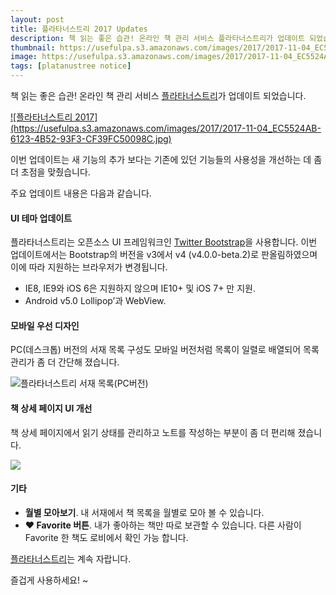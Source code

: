 ```yaml
---
layout: post
title: 플라타너스트리 2017 Updates
description: 책 읽는 좋은 습관! 온라인 책 관리 서비스 플라타너스트리가 업데이트 되었습니다.
thumbnail: https://usefulpa.s3.amazonaws.com/images/2017/2017-11-04_EC5524AB-6123-4B52-93F3-CF39FC50098C.jpg
image: https://usefulpa.s3.amazonaws.com/images/2017/2017-11-04_EC5524AB-6123-4B52-93F3-CF39FC50098C.jpg
tags: [platanustree notice]
---
```


책 읽는 좋은 습관! 온라인 책 관리 서비스 [플라타너스트리](https://platanustree.com)가 업데이트 되었습니다. 

<a href="https://platanustree.com/" target="_blank">
![플라타너스트리 2017](https://usefulpa.s3.amazonaws.com/images/2017/2017-11-04_EC5524AB-6123-4B52-93F3-CF39FC50098C.jpg)
</a>

이번 업데이트는 새 기능의 추가 보다는 기존에 있던 기능들의 사용성을 개선하는 데 좀 더 초점을 맞췄습니다.

주요 업데이트 내용은 다음과 같습니다.

#### UI 테마 업데이트

플라타너스트리는 오픈소스 UI 프레임워크인 [Twitter Bootstrap](https://getbootstrap.com/)을 사용합니다. 이번 업데이트에서는 Bootstrap의 버전을 v3에서 v4 (v4.0.0-beta.2)로 판올림하였으며 이에 따라 지원하는 브라우저가 변경됩니다.

- IE8, IE9와 iOS 6은 지원하지 않으며 IE10+ 및 iOS 7+ 만 지원.
- Android v5.0 Lollipop’과 WebView.  

#### 모바일 우선 디자인

PC(데스크톱) 버전의 서재 목록 구성도 모바일 버전처럼 목록이 일렬로 배열되어 목록 관리가 좀 더 간단해 졌습니다.

![플라타너스트리 서재 목록(PC버전)](https://usefulpa.s3.amazonaws.com/images/2017/2017-11-04_5B23BBAE-B613-4A34-89CA-8B032A96CFCD.jpg)

#### 책 상세 페이지 UI 개선

책 상세 페이지에서 읽기 상태를 관리하고 노트를 작성하는 부분이 좀 더 편리해 졌습니다.

![](https://usefulpa.s3.amazonaws.com/images/2017/2017-11-04_C0D33C82-3EDE-4BFA-A0AA-756ADCFB05CF.jpg)

#### 기타

- **월별 모아보기**.  내 서재에서 책 목록을 월별로 모아 볼 수 있습니다.
- **❤️ Favorite 버튼**. 내가 좋아하는 책만 따로 보관할 수 있습니다. 다른 사람이 Favorite 한 책도 로비에서 확인 가능 합니다.

[플라타너스트리](https://platanustree.com/)는 계속 자랍니다.

즐겁게 사용하세요! ~ 

<br>
